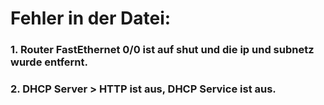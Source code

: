 # Fehler in der Datei:

### 1. Router FastEthernet 0/0 ist auf shut und die ip und subnetz wurde entfernt.

### 2. DHCP Server > HTTP ist aus, DHCP Service ist aus.